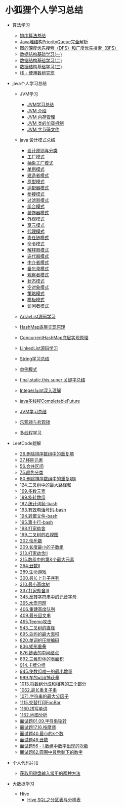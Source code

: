 # 小狐狸个人学习总结

- 算法学习
    - [排序算法总结](数据结构与算法/排序算法总结.md)
    - [Java堆结构PriorityQueue完全解析](数据结构与算法/Java堆结构PriorityQueue完全解析.md)
    - [图的深度优先搜索（DFS）和广度优先搜索（BFS）](数据结构与算法/图的深度优先搜索（DFS）和广度优先搜索（BFS）.md)
    - [数据结构基础学习(一)](数据结构与算法/数据结构基础学习(一).md)
    - [数据结构基础学习(二)](数据结构与算法/数据结构基础学习(二).md)
    - [数据结构基础学习(三)](数据结构与算法/数据结构基础学习(三).md)
    - [栈 - 使用数组实现](数据结构与算法/栈%20-%20使用数组实现.md)
- java个人学习总结
    - JVM学习
        - [JVM学习总结](java/JVM/JVM学习总结.md)
        - [JVM 介绍](java/JVM/JVM%20介绍.md)
        - [JVM 内存管理](java/JVM/JVM%20内存管理.md)
        - [JVM 类的加载机制](java/JVM/JVM%20类的加载机制.md)
        - [JVM 字节码文件](java/JVM/JVM%20字节码文件.md)
    - java 设计模式总结
        - [设计原则与分类](java/java%20设计模式/设计模式的类型.md)
        - [工厂模式](java/java%20设计模式/工厂模式.md)
        - [抽象工厂模式](java/java%20设计模式/抽象工厂模式.md)
        - [单例模式](java/java%20设计模式/单例模式.md)
        - [建造者模式](java/java%20设计模式/建造者模式.md)
        - [原型模式](java/java%20设计模式/原型模式.md)
        - [适配器模式](java/java%20设计模式/适配器模式.md)
        - [桥接模式](java/java%20设计模式/桥接模式.md)
        - [过滤器模式](java/java%20设计模式/过滤器模式.md)
        - [组合模式](java/java%20设计模式/组合模式.md)
        - [装饰器模式](java/java%20设计模式/装饰器模式.md)
        - [外观模式](java/java%20设计模式/外观模式.md)
        - [享元模式](java/java%20设计模式/享元模式.md)
        - [代理模式](java/java%20设计模式/代理模式.md)
        - [责任链模式](java/java%20设计模式/责任链模式.md)
        - [命令模式](java/java%20设计模式/命令模式.md)
        - [解释器模式](java/java%20设计模式/解释器模式.md)
        - [迭代器模式](java/java%20设计模式/迭代器模式.md)
        - [中介者模式](java/java%20设计模式/中介者模式.md)
        - [备忘录模式](java/java%20设计模式/备忘录模式.md)
        - [观察者模式](java/java%20设计模式/观察者模式.md)
        - [状态模式](java/java%20设计模式/状态模式.md)
        - [空对象模式](java/java%20设计模式/空对象模式.md)
        - [策略模式](java/java%20设计模式/策略模式.md)
        - [模板模式](java/java%20设计模式/模板模式.md)
        - [访问者模式](java/java%20设计模式/访问者模式.md)

    - [ArrayList源码学习](java/ArrayList源码学习.md)
    - [HashMap底层实现原理](java/HashMap底层实现原理.md)
    - [ConcurrentHashMap底层实现原理](java/ConcurrentHashMap底层实现原理.md)
    - [LinkedList源码学习](java/LinkedList源码学习.md)
    - [String学习总结](java/String学习总结.md)
    - [单例模式](java/单例模式.md)
    - [final,static,this,super 关键字总结](java/final,static,this,super%20关键字总结.md)
    - [Integer与int深入理解](java/Integer与int%20深入理解.md)
    - [java多线程CompletableFuture](java/java多线程CompletableFuture.md)
    - [JVM学习总结](java/JVM/JVM学习总结.md)
    - [乐观锁与悲观锁](java/乐观锁与悲观锁.md)
    - [多线程学习](java/多线程学习.md)
- LeetCode题解
    - [26.删除排序数组中的重复项](LeetCode/26.%20删除排序数组中的重复项.md)
    - [27.移除元素](LeetCode/27.%20移除元素.md)
    - [56.合并区间](LeetCode/56.%20合并区间.md)
    - [75.颜色分类](LeetCode/75.%20颜色分类.md)
    - [80.删除排序数组中的重复项II](LeetCode/80.%20删除排序数组中的重复项%20II.md)
    - [124.二叉树中的最大路径和](LeetCode/124.%20二叉树中的最大路径和.md)
    - [169.多数元素](LeetCode/169.%20多数元素.md)
    - [189.旋转数组](LeetCode/189.%20旋转数组.md)
    - [192.统计词频-bash](LeetCode/192.%20统计词频-bash.md)
    - [193.有效电话号码-bash](LeetCode/193.%20有效电话号码-bash.md)
    - [194.转置文件-bash](LeetCode/194.%20转置文件-bash.md)
    - [195.第十行-bash](LeetCode/195.%20第十行-bash.md)
    - [198.打家劫舍](LeetCode/198.%20打家劫舍.md)
    - [199.二叉树的右视图](LeetCode/199.%20二叉树的右视图.md)
    - [202.快乐数](LeetCode/202.%20快乐数.md)
    - [209.长度最小的子数组](LeetCode/209.长度最小的子数组.md)
    - [213.打家劫舍II](LeetCode/213.%20打家劫舍%20II.md)
    - [215.数组中的第K个最大元素](LeetCode/215.%20数组中的第K个最大元素.md)
    - [264.丑数II](LeetCode/264.%20丑数%20II.md)
    - [289.生命游戏](LeetCode/289.%20生命游戏.md)
    - [300.最长上升子序列](LeetCode/300.%20最长上升子序列.md)
    - [310.最小高度树](LeetCode/310.%20最小高度树.md)
    - [337.打家劫舍III](LeetCode/337.%20打家劫舍%20III.md)
    - [345.反转字符串中的元音字母](LeetCode/345.%20反转字符串中的元音字母.md)
    - [365.水壶问题](LeetCode/365.%20水壶问题.md)
    - [406.重建高度队列](LeetCode/406.%20重建高度队列.md)
    - [409.最长回文串](LeetCode/409.%20最长回文串.md)
    - [495.Teemo攻击](LeetCode/495.%20Teemo%20攻击.md)
    - [543.二叉树的直径](LeetCode/543.%20二叉树的直径.md)
    - [695.岛屿的最大面积](LeetCode/695.%20岛屿的最大面积.md)
    - [820.单词的压缩编码](LeetCode/820.%20单词的压缩编码.md)
    - [836.矩形重叠](LeetCode/836.%20矩形重叠.md)
    - [876.链表的中间结点](LeetCode/876.%20链表的中间结点.md)
    - [892.三维形体的表面积](LeetCode/892.%20三维形体的表面积.md)
    - [914.卡牌分组](LeetCode/914.%20卡牌分组.md)
    - [945.使数组唯一的最小增量](LeetCode/945.%20使数组唯一的最小增量.md)
    - [999.车的可用捕获量](LeetCode/999.%20车的可用捕获量.md)
    - [1013.将数组分成和相等的三个部分](LeetCode/1013.%20将数组分成和相等的三个部分.md)
    - [1062.最长重复子串](LeetCode/1062.%20最长重复子串.md)
    - [1071.字符串的最大公因子](LeetCode/1071.%20字符串的最大公因子.md)
    - [1115.交替打印FooBar](LeetCode/1115.%20交替打印FooBar.md)
    - [1160.拼写单词](LeetCode/1160.%20拼写单词.md)
    - [1162.地图分析](LeetCode/1162.%20地图分析.md)
    - [面试题01.09.字符串轮转](LeetCode/面试题%2001.09.%20字符串轮转.md)
    - [面试题17.16.按摩师](LeetCode/面试题%2017.16.%20按摩师.md)
    - [面试题40.最小的k个数](LeetCode/面试题40.%20最小的k个数.md)
    - [面试题49.丑数](LeetCode/面试题49.%20丑数.md)
    - [面试题56 - I.数组中数字出现的次数](LeetCode/面试题56-I.数组中数字出现的次数.md)
    - [面试题62.圆圈中最后剩下的数字](LeetCode/面试题62.%20圆圈中最后剩下的数字.md)
- 个人代码片段
    - [获取用键盘输入常用的两种方法](MyCode/获取用键盘输入常用的两种方法.md)
    
- 大数据学习
    - Hive
        - [Hive SQL之分区表与分桶表](BigData/Hive/Hive%20SQL之分区表与分桶表.md)
